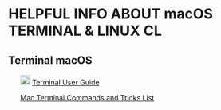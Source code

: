 
<div align="left">
   <h1>HELPFUL INFO ABOUT macOS TERMINAL & LINUX CL</h1>
 </div>

<div align="left">
   <h2>Terminal macOS</h2>
   <ol>
      <p>
         <img src="https://cdn-icons-png.flaticon.com/128/556/556690.png" width=20 heigh=20>
         <a href="https://support.apple.com/en-gb/guide/terminal/welcome/mac">Terminal User Guide</a></p>
      <p><a href="https://www.macupdate.com/how-to/mac-terminal-commands-list">Mac Terminal Commands and Tricks List</a></p>
   </ol>
 </div>
 
 
 
 
   
   
  
